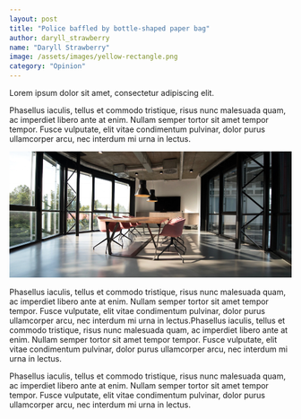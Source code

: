 ```yaml
---
layout: post
title: "Police baffled by bottle-shaped paper bag"
author: daryll_strawberry
name: "Daryll Strawberry"
image: /assets/images/yellow-rectangle.png
category: "Opinion"
---
```


Lorem ipsum dolor sit amet, consectetur adipiscing elit.

Phasellus iaculis, tellus et commodo tristique, risus nunc malesuada quam, ac imperdiet libero ante at enim. Nullam semper tortor sit amet tempor tempor. Fusce vulputate, elit vitae condimentum pulvinar, dolor purus ullamcorper arcu, nec interdum mi urna in lectus.

<img src="/assets/images/jobs-1.png">

Phasellus iaculis, tellus et commodo tristique, risus nunc malesuada quam, ac imperdiet libero ante at enim. Nullam semper tortor sit amet tempor tempor. Fusce vulputate, elit vitae condimentum pulvinar, dolor purus ullamcorper arcu, nec interdum mi urna in lectus.Phasellus iaculis, tellus et commodo tristique, risus nunc malesuada quam, ac imperdiet libero ante at enim. Nullam semper tortor sit amet tempor tempor. Fusce vulputate, elit vitae condimentum pulvinar, dolor purus ullamcorper arcu, nec interdum mi urna in lectus.

Phasellus iaculis, tellus et commodo tristique, risus nunc malesuada quam, ac imperdiet libero ante at enim. Nullam semper tortor sit amet tempor tempor. Fusce vulputate, elit vitae condimentum pulvinar, dolor purus ullamcorper arcu, nec interdum mi urna in lectus.
